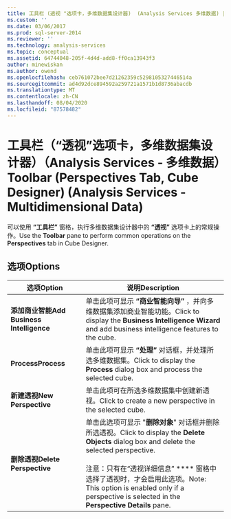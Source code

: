 ```yaml
---
title: 工具栏 (透视 "选项卡，多维数据集设计器)  (Analysis Services 多维数据) |Microsoft Docs
ms.custom: ''
ms.date: 03/06/2017
ms.prod: sql-server-2014
ms.reviewer: ''
ms.technology: analysis-services
ms.topic: conceptual
ms.assetid: 64744048-205f-4d4d-add8-ff0ca13943f3
author: minewiskan
ms.author: owend
ms.openlocfilehash: ceb761072bee7d21262359c5298105327446514a
ms.sourcegitcommit: ad4d92dce894592a259721a1571b1d8736abacdb
ms.translationtype: MT
ms.contentlocale: zh-CN
ms.lasthandoff: 08/04/2020
ms.locfileid: "87578482"
---
```

# <a name="toolbar-perspectives-tab-cube-designer-analysis-services---multidimensional-data"></a><span data-ttu-id="80aa4-102">工具栏（“透视”选项卡，多维数据集设计器）（Analysis Services - 多维数据）</span><span class="sxs-lookup"><span data-stu-id="80aa4-102">Toolbar (Perspectives Tab, Cube Designer) (Analysis Services - Multidimensional Data)</span></span>
  <span data-ttu-id="80aa4-103">可以使用 **“工具栏”** 窗格，执行多维数据集设计器中的 **“透视”** 选项卡上的常规操作。</span><span class="sxs-lookup"><span data-stu-id="80aa4-103">Use the **Toolbar** pane to perform common operations on the **Perspectives** tab in Cube Designer.</span></span>  
  
## <a name="options"></a><span data-ttu-id="80aa4-104">选项</span><span class="sxs-lookup"><span data-stu-id="80aa4-104">Options</span></span>  
  
|<span data-ttu-id="80aa4-105">选项</span><span class="sxs-lookup"><span data-stu-id="80aa4-105">Option</span></span>|<span data-ttu-id="80aa4-106">说明</span><span class="sxs-lookup"><span data-stu-id="80aa4-106">Description</span></span>|  
|------------|-----------------|  
|<span data-ttu-id="80aa4-107">**添加商业智能**</span><span class="sxs-lookup"><span data-stu-id="80aa4-107">**Add Business Intelligence**</span></span>|<span data-ttu-id="80aa4-108">单击此项可显示 **“商业智能向导”** ，并向多维数据集添加商业智能功能。</span><span class="sxs-lookup"><span data-stu-id="80aa4-108">Click to display the **Business Intelligence Wizard** and add business intelligence features to the cube.</span></span>|  
|<span data-ttu-id="80aa4-109">**Process**</span><span class="sxs-lookup"><span data-stu-id="80aa4-109">**Process**</span></span>|<span data-ttu-id="80aa4-110">单击此项可显示 **“处理”** 对话框，并处理所选多维数据集。</span><span class="sxs-lookup"><span data-stu-id="80aa4-110">Click to display the **Process** dialog box and process the selected cube.</span></span>|  
|<span data-ttu-id="80aa4-111">**新建透视**</span><span class="sxs-lookup"><span data-stu-id="80aa4-111">**New Perspective**</span></span>|<span data-ttu-id="80aa4-112">单击此项可在所选多维数据集中创建新透视。</span><span class="sxs-lookup"><span data-stu-id="80aa4-112">Click to create a new perspective in the selected cube.</span></span>|  
|<span data-ttu-id="80aa4-113">**删除透视**</span><span class="sxs-lookup"><span data-stu-id="80aa4-113">**Delete Perspective**</span></span>|<span data-ttu-id="80aa4-114">单击此选项可显示 "**删除对象**" 对话框并删除所选透视。</span><span class="sxs-lookup"><span data-stu-id="80aa4-114">Click to display the **Delete Objects** dialog box and delete the selected perspective.</span></span><br /><br /> <span data-ttu-id="80aa4-115">注意：只有在“透视详细信息” \*\*\*\* 窗格中选择了透视时，才会启用此选项。</span><span class="sxs-lookup"><span data-stu-id="80aa4-115">Note: This option is enabled only if a perspective is selected in the **Perspective Details** pane.</span></span>|  
  
  
